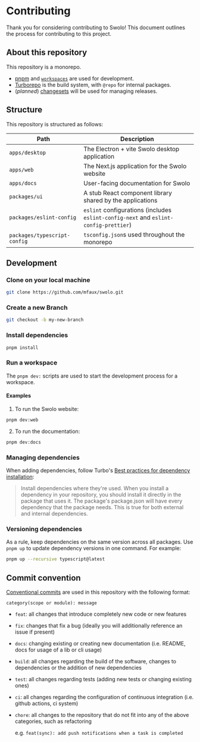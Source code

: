# Contributing

Thank you for considering contributing to Swolo! This document outlines the
process for contributing to this project.

## About this repository

This repository is a monorepo.

- [pnpm](https://pnpm.io) and [`workspaces`](https://pnpm.io/workspaces) are used for development.
- [Turborepo](https://turbo.build/repo) is the build system, with `@repo` for internal packages.
- (_planned_) [changesets](https://github.com/changesets/changesets) will be used for managing releases.

## Structure

This repository is structured as follows:

| Path                          | Description                                                                          |
| ----------------------------- | ------------------------------------------------------------------------------------ |
| `apps/desktop`                | The Electron + vite Swolo desktop application                                        |
| `apps/web`                    | The Next.js application for the Swolo website                                        |
| `apps/docs `                  | User-facing documentation for Swolo                                                  |
| `packages/ui `                | A stub React component library shared by the applications                            |
| `packages/eslint-config `     | `eslint` configurations (includes `eslint-config-next` and `eslint-config-prettier`) |
| `packages/typescript-config ` | `tsconfig.json`s used throughout the monorepo                                        |

## Development

### Clone on your local machine

```bash
git clone https://github.com/mfaux/swolo.git
```

### Create a new Branch

```bash
git checkout -b my-new-branch
```

### Install dependencies

```bash
pnpm install
```

### Run a workspace

The `pnpm dev:` scripts are used to start the development process for a workspace.

#### Examples

1. To run the Swolo website:

```bash
pnpm dev:web
```

2. To run the documentation:

```bash
pnpm dev:docs
```

### Managing dependencies

When adding dependencies, follow Turbo's [Best practices for dependency installation](https://turbo.build/repo/docs/crafting-your-repository/managing-dependencies#best-practices-for-dependency-installation):

> Install dependencies where they're used. When you install a dependency in your repository, you should install it directly in the package that uses it. The package's package.json will have every dependency that the package needs. This is true for both external and internal dependencies.

### Versioning dependencies

As a rule, keep dependencies on the same version across all packages. Use
`pnpm up` to update dependency versions in one command. For example:

```bash
pnpm up --recursive typescript@latest
```

## Commit convention

[Conventional commits](https://www.conventionalcommits.org/) are used in this
repository with the following format:

```
category(scope or module): message
```

- `feat`: all changes that introduce completely new code or new features
- `fix`: changes that fix a bug (ideally you will additionally reference an
  issue if present)
- `docs`: changing existing or creating new documentation (i.e. README, docs for
  usage of a lib or cli usage)
- `build`: all changes regarding the build of the software, changes to
  dependencies or the addition of new dependencies
- `test`: all changes regarding tests (adding new tests or changing existing
  ones)
- `ci`: all changes regarding the configuration of continuous integration (i.e.
  github actions, ci system)
- `chore`: all changes to the repository that do not fit into any of the above
  categories, such as refactoring

  e.g. `feat(sync): add push notifications when a task is completed`
